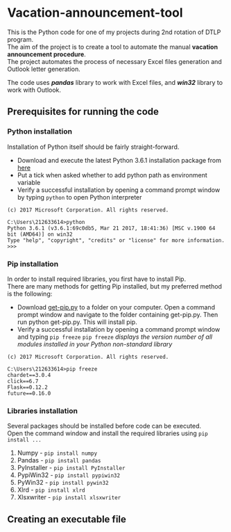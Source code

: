 # Vacation-announcement-tool
This is the Python code for one of my projects during 2nd rotation of DTLP program.   
The aim of the project is to create a tool to automate the manual **vacation announcement procedure**.   
The project automates the process of necessary Excel files generation and Outlook letter generation.  
    
The code uses _**pandas**_ library to work with Excel files, and _**win32**_ library to work with Outlook.
## Prerequisites for running the code
### Python installation
Installation of Python itself should be fairly straight-forward.
* Download and execute the latest Python 3.6.1 installation package from [here](https://www.python.org/downloads/release/python-361/)
* Put a tick when asked whether to add python path as environment variable
* Verify a successful installation by opening a command prompt window by typing `python` to open Python interpreter  

```Microsoft Windows [Version 10.0.15063]
(c) 2017 Microsoft Corporation. All rights reserved.

C:\Users\212633614>python
Python 3.6.1 (v3.6.1:69c0db5, Mar 21 2017, 18:41:36) [MSC v.1900 64 bit (AMD64)] on win32
Type "help", "copyright", "credits" or "license" for more information.
>>>
```
### Pip installation
In order to install required libraries, you first have to install Pip.  
There are many methods for getting Pip installed, but my preferred method is the following:
* Download [get-pip.py](https://bootstrap.pypa.io/get-pip.py) to a folder on your computer. Open a command prompt window and navigate to the folder containing get-pip.py. Then run python get-pip.py. This will install pip.  
* Verify a successful installation by opening a command prompt window and typing `pip freeze`
`pip freeze` *displays the version number of all modules installed in your Python non-standard library*  

```Microsoft Windows [Version 10.0.15063]
(c) 2017 Microsoft Corporation. All rights reserved.

C:\Users\212633614>pip freeze
chardet==3.0.4
click==6.7
Flask==0.12.2
future==0.16.0
```
### Libraries installation
Several packages should be installed before code can be executed.  
Open the command window and install the required libraries using `pip install ...`
1. Numpy - `pip install numpy`
2. Pandas - `pip install pandas`
3. PyInstaller - `pip install PyInstaller`
4. PypiWin32 - `pip install pypiwin32`
5. PyWin32 - `pip install pywin32`
6. Xlrd - `pip install xlrd`
7. Xlsxwriter - `pip install xlsxwriter`


## Creating an executable file



